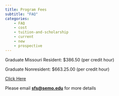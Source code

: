 ```yaml
---
title: Program Fees
subtitle: "FAQ"
categories:
    - FAQ
    - cost
    - tuition-and-scholarship
    - current
    - new
    - prospective
---
```

Graduate Missouri Resident: $386.50 (per credit hour)

Graduate Nonresident: $663.25.00 (per credit hour)

<a href="https://semo.edu/student-support/financial-services/cost/index.html" target="blank">Click Here </a>

Please email **sfs@semo.edu** for more details